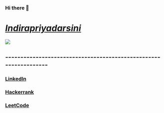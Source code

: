 ### Hi there 👋

<!--
**indirapriyadarsini-g/indirapriyadarsini-g** is a ✨ _special_ ✨ repository because its `README.md` (this file) appears on your GitHub profile.

Here are some ideas to get you started:

- 🔭 I’m currently working on ...
- 🌱 I’m currently learning ...
- 👯 I’m looking to collaborate on ...
- 🤔 I’m looking for help with ...
- 💬 Ask me about ...
- 📫 How to reach me: ...
- 😄 Pronouns: ...
- ⚡ Fun fact: ...
-->

# [***Indirapriyadarsini***](https://github.com/indirapriyadarsini-g)
![](https://komarev.com/ghpvc/?username=indirapriyadarsini-g&label=VIEWS+COUNTED&color=blueviolet)
<!-- ![](https://komarev.com/ghpvc/?username=indirapriyadarsini-g&label=FIRST+PROFILE+VIEWS) -->



## -----------------------------------------------------------------
<!-- -- (actually confused on which track to take on)

-- These show where I am headed.... -->

<!--  [Twitter](https://twitter.com/Ira__gk)
-->
### [LinkedIn](https://www.linkedin.com/in/indira-priya-darsini-g-4678441b6/)
### [Hackerrank](https://www.hackerrank.com/indirapriyadars5)
### [LeetCode](https://leetcode.com/ipd_on_leetcode/)
<!-- -- [GeeksForGeeks](https://auth.geeksforgeeks.org/user/indirapriyadarsinig20ug0012/) -->

